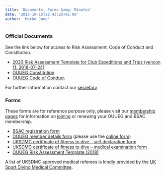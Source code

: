 ```yaml
---
title: 'Documents, Forms &amp; Minutes'
date: '2013-10-15T22:43:25+01:00'
author: 'Marko Jung'
---
```


### Official Documents

See the link below for access to Risk Assessment, Code of Conduct and Constitution.

- [2020 Risk Assessment Template for Club Expeditions and Trips (version 11, 2018-07-24) ](https://ouueg.com/wp-content/uploads/2020/01/2020-MM-DD-OUUEG-Risk-Assessment-LOCATION-INITIALS-v11.docx)
- [OUUEG Constitution](https://drive.google.com/file/d/1bDyO_mYwXH1kD4QIEhDfHagl_OKSdVPN/view?usp=sharing)
- [OUUEG Code of Conduct](https://drive.google.com/file/d/17b5hHOo37PZoWEMTbULtQ3I5punV6KEo/view?usp=sharing)

For further information contact our [secretary](http://ouueg.com/contact/ "Contacts").

### Forms

These forms are for reference purpose only, please visit our [membership pages](/membership/ "Membership") for information on [joining](/membership/join/ "Join us") or renewing your OUUEG and BSAC membership.

- [BSAC registration form](/wp-content/uploads/2014/09/OUUEG-BSAC-Registration.pdf)
- [OUUEG member details form](/uploads/2014/04/ouueg_personal_details_form_v1-8.pdf) (please use the [online form](/membership/join/))
- [UKSDMC certificate of fitness to dive – self declaration form](/wp-content/uploads/2016/09/OUUEG-UKSDMC_Self_Cert_Form_2016.pdf)
- [UKSDMC certificate of fitness to dive – medical examination form](/wp-content/uploads/2014/09/OUUEG-UKSDMC_Fitness-to-dive-examination-form-2013.pdf)
- [OUUEG Risk Assessment Template (2018)](/wp-content/uploads/2018/02/2018-MM-DD-OUUEG-Risk-Assessment-LOCATION-INITIALS.doc)

A list of UKSDMC approved medical referees is kindly provided by the [ UK Sport Diving Medical Committee](http://www.uksdmc.co.uk/index.php?option=com_content&view=article&id=33:medical-referees&catid=7:medical-referees&Itemid=3#England).
